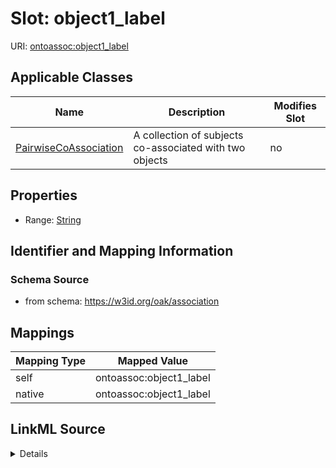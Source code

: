 

# Slot: object1_label



URI: [ontoassoc:object1_label](https://w3id.org/oak/association/object1_label)



<!-- no inheritance hierarchy -->





## Applicable Classes

| Name | Description | Modifies Slot |
| --- | --- | --- |
| [PairwiseCoAssociation](PairwiseCoAssociation.md) | A collection of subjects co-associated with two objects |  no  |







## Properties

* Range: [String](String.md)





## Identifier and Mapping Information







### Schema Source


* from schema: https://w3id.org/oak/association




## Mappings

| Mapping Type | Mapped Value |
| ---  | ---  |
| self | ontoassoc:object1_label |
| native | ontoassoc:object1_label |




## LinkML Source

<details>
```yaml
name: object1_label
from_schema: https://w3id.org/oak/association
rank: 1000
alias: object1_label
domain_of:
- PairwiseCoAssociation
range: string

```
</details>